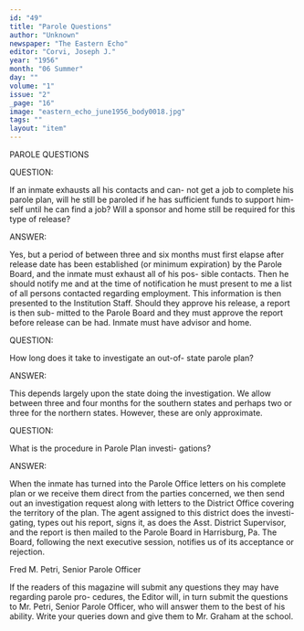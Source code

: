 ```yaml
---
id: "49"
title: "Parole Questions"
author: "Unknown"
newspaper: "The Eastern Echo"
editor: "Corvi, Joseph J."
year: "1956"
month: "06 Summer"
day: ""
volume: "1"
issue: "2"
_page: "16"
image: "eastern_echo_june1956_body0018.jpg"
tags: ""
layout: "item"
---
```

PAROLE QUESTIONS

QUESTION:

If an inmate exhausts all his contacts and can-
not get a job to complete his parole plan, will he still
be paroled if he has sufficient funds to support him-
self until he can find a job? Will a sponsor and home
still be required for this type of release?

ANSWER:

Yes, but a period of between three and six
months must first elapse after release date has been
established (or minimum expiration) by the Parole
Board, and the inmate must exhaust all of his pos-
sible contacts. Then he should notify me and at the
time of notification he must present to me a list of
all persons contacted regarding employment. This
information is then presented to the Institution Staff.
Should they approve his release, a report is then sub-
mitted to the Parole Board and they must approve
the report before release can be had. Inmate must
have advisor and home.

QUESTION:

How long does it take to investigate an out-of-
state parole plan?

ANSWER:

This depends largely upon the state doing the
investigation. We allow between three and four
months for the southern states and perhaps two or
three for the northern states. However, these are
only approximate.

QUESTION:

What is the procedure in Parole Plan investi-
gations?

ANSWER:

When the inmate has turned into the Parole
Office letters on his complete plan or we receive them
direct from the parties concerned, we then send out
an investigation request along with letters to the
District Office covering the territory of the plan.
The agent assigned to this district does the investi-
gating, types out his report, signs it, as does the
Asst. District Supervisor, and the report is then
mailed to the Parole Board in Harrisburg, Pa. The
Board, following the next executive session, notifies
us of its acceptance or rejection.

Fred M. Petri,
Senior Parole Officer

If the readers of this magazine will submit any
questions they may have regarding parole pro-
cedures, the Editor will, in turn submit the questions
to Mr. Petri, Senior Parole Officer, who will answer
them to the best of his ability. Write your queries
down and give them to Mr. Graham at the school.
